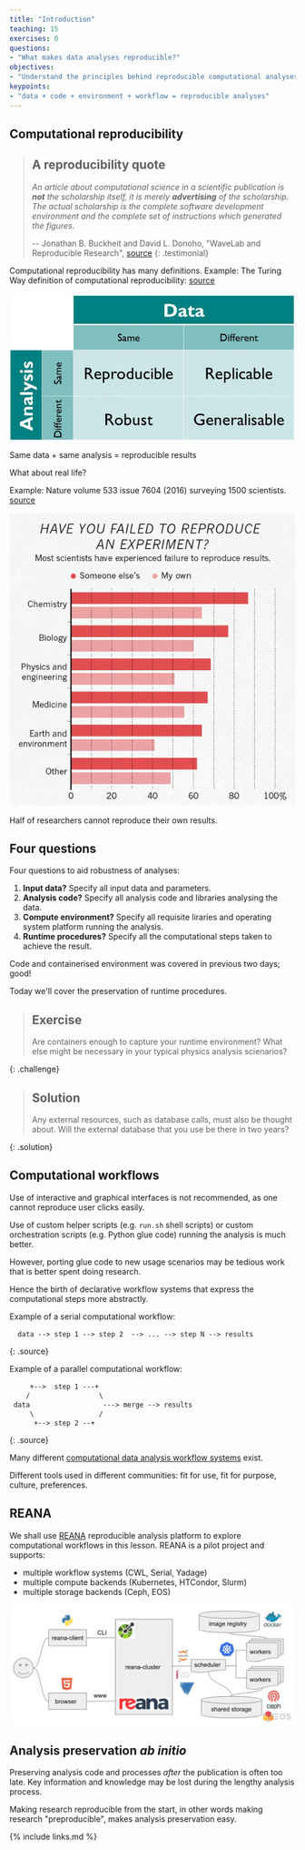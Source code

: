 ```yaml
---
title: "Introduction"
teaching: 15
exercises: 0
questions:
- "What makes data analyses reproducible?"
objectives:
- "Understand the principles behind reproducible computational analyses"
keypoints:
- "data + code + environment + workflow = reproducible analyses"
---
```


## Computational reproducibility

> ## A reproducibility quote
>
> _An article about computational science in a scientific publication is **not** the scholarship
> itself, it is merely **advertising** of the scholarship. The actual scholarship is the complete
> software development environment and the complete set of instructions which generated the
> figures._
>
> -- Jonathan B. Buckheit and David L. Donoho, "WaveLab and Reproducible Research", [source](https://statweb.stanford.edu/~wavelab/Wavelab_850/wavelab.pdf)
{: .testimonial}

Computational reproducibility has many definitions.  Example: The Turing Way definition of computational reproducibility:
[source](https://the-turing-way.netlify.com/reproducibility/03/definitions.html)

![](../fig/the-turing-way-reproducibility-definition.jpg)

Same data + same analysis = reproducible results

What about real life?

Example: Nature volume 533 issue 7604 (2016) surveying 1500 scientists.
[source](https://www.nature.com/news/1-500-scientists-lift-the-lid-on-reproducibility-1.19970)

![](../fig/nature-reproducibility-failures.png)

Half of researchers cannot reproduce their own results.

## Four questions

Four questions to aid robustness of analyses:

1. **Input data?** Specify all input data and parameters.
2. **Analysis code?** Specify all analysis code and libraries analysing the data.
3. **Compute environment?** Specify all requisite liraries and operating system platform running the analysis.
4. **Runtime procedures?** Specify all the computational steps taken to achieve the result.

Code and containerised environment was covered in previous two days; good!

Today we'll cover the preservation of runtime procedures.

> ## Exercise
>
> Are containers enough to capture your runtime environment? What else might be necessary in your
> typical physics analysis scienarios?
>
{: .challenge}

> ## Solution
>
> Any external resources, such as database calls, must also be thought about. Will the external
> database that you use be there in two years?
>
{: .solution}

## Computational workflows

Use of interactive and graphical interfaces is not recommended, as one cannot reproduce user clicks
easily.

Use of custom helper scripts (e.g. ``run.sh`` shell scripts) or custom orchestration scripts (e.g.
Python glue code) running the analysis is much better.

However, porting glue code to new usage scenarios may be tedious work that is better spent doing
research.

Hence the birth of declarative workflow systems that express the computational steps more
abstractly.

Example of a serial computational workflow:

~~~
  data --> step 1 --> step 2  --> ... --> step N --> results
~~~
{: .source}

Example of a parallel computational workflow:

~~~
     +-->  step 1 ---+
    /                 \
 data                  ---> merge --> results
     \                /
      +--> step 2 --+
~~~
{: .source}

Many different [computational data analysis workflow
systems](https://github.com/common-workflow-language/common-workflow-language/wiki/Existing-Workflow-systems)
exist.

Different tools used in different communities: fit for use, fit for purpose, culture, preferences.

## REANA

We shall use [REANA](http://www.reana.io) reproducible analysis platform to explore computational
workflows in this lesson. REANA is a pilot project and supports:

- multiple workflow systems (CWL, Serial, Yadage)
- multiple compute backends (Kubernetes, HTCondor, Slurm)
- multiple storage backends (Ceph, EOS)

![](../fig/reana-platform-20181202.png)

## Analysis preservation _ab initio_

Preserving analysis code and processes _after_ the publication is often too late. Key information
and knowledge may be lost during the lengthy analysis process.

Making research reproducible from the start, in other words making research "preproducible", makes
analysis preservation easy.

{% include links.md %}

